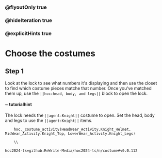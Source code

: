 ### @flyoutOnly true
### @hideIteration true
### @explicitHints true

# Choose the costumes

## Step 1
Look at the lock to see what numbers it's displaying and then use the closet to find which costume pieces matche that number. Once you've matched them up, use the ``||hoc:head, body, and legs||`` block to open the lock.

#### ~ tutorialhint
The lock needs the ``||agent:Knight||`` costume to open. Set the head, body and legs to use the ``||agent:Knight||`` items.


```ghost
    hoc._costume_activity(HeadWear_Activity.Knight_Helmet, MidWear_Activity.Knight_Top, LowerWear_Activity.Knight_Legs)
```
```template     
    \\
```

```package
hoc2024-ts=github:ReWrite-Media/hoc2024-ts/n/costume#v0.0.112
```